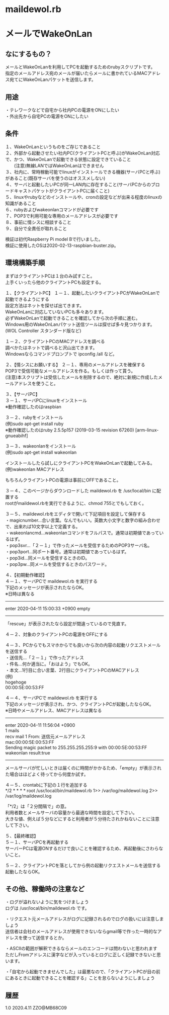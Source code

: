 # maildewol.rb  
メールでWakeOnLan
======================

なにするもの？
------
メールとWakeOnLanを利用してPCを起動するためのrubyスクリプトです。  
指定のメールアドレス宛のメールが届いたらメールに書かれているMACアドレス宛てにWakeOnLanパケットを送信します。  

用途
------
・テレワークなどで自宅から社内PCの電源をONにしたい  
・外出先から自宅PCの電源をONにしたい  

条件
------
１、WakeOnLanというものをご存じであること  
２、外部から起動させたい社内PC(クライアントPCと呼ぶ)がWakeOnLan対応で、かつ、WakeOnLanで起動できる状態に設定できていること  
　　(注意)無線LANではWakeOnLanはできません  
３、社内に、常時稼動可能でlinuxがインストールできる機器(サーバPCと呼ぶ)があること(既存サーバを使うのはオススメしない)  
４、サーバと起動したいPCが同一LAN内に存在すること(サーバPCからのブロードキャストパケットがクライアントPCに届くこと)  
５、linuxやrubyなどのインストールや、cronの設定などが出来る程度のlinuxの知識があること  
６、rubyおよびwakeonlanコマンドが必要です  
７、POP3で利用可能な専用のメールアドレスが必要です  
８、事前に情シスに相談すること  
９、自分で全責任が取れること  

検証は初代Raspberry Pi model Bで行いました。  
検証に使用したOSは2020-02-13-raspbian-buster.zip。  

環境構築手順
------
まずはクライアントPCは１台のみ試すこと。  
上手くいったら他のクライアントPCも設定する。  

１、【クライアントPC】
１－１、起動したいクライアントPCがWakeOnLanで起動できるようにする  
設定方法はネットを探せば出てきます。  
WakeOnLanに対応していないPCも多々あります。  
必ずWakeOnLanで起動できることを確認してから次の手順に進む。  
Windows用のWakeOnLanパケット送信ツールは探せば多々見つかります。  
(WOL Controller スタンダード版など)  

１－２、クライアントPCのMACアドレスを調べる  
調べかたはネットで調べると沢山出てきます。  
Windowsならコマンドプロンプトで ipconfig /all など。  

２、【情シスにお願いする】
２－１、専用のメールアドレスを確保する  
POP3で受信可能なメールアドレスを作る。もしくは作って貰う。  
(注意)本スクリプトは受信したメールを削除するので、絶対に新規に作成したメールアドレスを使うこと。  

３、【サーバPC】  
３－１、サーバPCにlinuxをインストール  
※動作確認したのはraspbian  

３－２、rubyをインストール  
(例)sudo apt-get install ruby  
※動作確認したのはruby 2.5.5p157 (2019-03-15 revision 67260) [arm-linux-gnueabihf]  

３－３、wakeonlanをインストール  
(例)sudo apt-get install wakeonlan  

インストールしたら試しにクライアントPCをWakeOnLanで起動してみる。  
(例)wakeonlan MACアドレス  

もちろんクライアントPCの電源は事前にOFFであること。  

３－４、このページからダウンロードした maildewol.rb を /usr/local/bin に配置する  
rootがmaildewol.rbを実行できるように、chmod 755とでもしておく。  

３－５、maildewol.rbをエディタで開いて下記項目を設定して保存する  
・magicnumber…合い言葉。なんでもいい。英数大小文字と数字の組み合わせで、出来れば10文字以上で定義する。  
・wakeonlancmd…wakeonlanコマンドをフルパスで。通常は初期値であっているはず。  
・pop3svr…「２－１」で作ったメールを受信するためのPOP3サーバ名。  
・pop3port…同ポート番号。通常は初期値であっているはず。  
・pop3id…同メールを受信するときのID。  
・pop3pw…同メールを受信するときのパスワード。  

４、【初期動作確認】  
４－１、サーバPCで maildewol.rb を実行する  
下記のメッセージが表示されたならOK。  
※日時は異なる  
*****  
enter 2020-04-11 15:00:33 +0900
empty
*****  
「rescue」が表示されたなら設定が間違っているので見直す。  

４－２、対象のクライアントPCの電源をOFFにする  

４－３、PCからでもスマホからでも良いから次の内容の起動リクエストメールを送信する  
・送信先…「２－１」で作ったアドレス  
・件名…何か適当に。「おはよう」でもOK。  
・本文…1行目に合い言葉、2行目にクライアントPCのMACアドレス  
(例)  
hogehoge  
00:00:5E:00:53:FF  

４－４、サーバPCで maildewol.rb を実行する  
下記のメッセージが表示され、かつ、クライアントPCが起動したならOK。  
※日時やメールアドレス、MACアドレスは異なる  
*****  
enter 2020-04-11 11:56:04 +0900  
1 mails  
recv mail 1 From: 送信元メールアドレス  
mac:00:00:5E:00:53:FF  
Sending magic packet to 255.255.255.255:9 with 00:00:5E:00:53:FF  
wakeonlan result:true  
*****  

メールサーバが忙しいときは届くのに時間がかかるため、「empty」が表示された場合はほどよく待ってから何度か試す。  

４－５、crontabに下記の１行を追加する  
*/2 * * * * root /usr/local/bin/maildewol.rb 1>> /var/log/maildewol.log 2>> /var/log/maildewol.log

「*/2」は「２分間隔で」の意。  
利用者数とメールサーバの容量から最適な時間を設定して下さい。  
大きな値、例えば５分などにすると利用者が５分待たされかねないことに注意して下さい。  

５、【最終確認】  
５－１、サーバPCを再起動する  
サーバーPCは電源ONするだけで良いことを確認するため、再起動後にさわらないこと。  

５－２、クライアントPCを落としてから例の起動リクエストメールを送信する
起動したならOK。  

その他、稼働時の注意など
------
・ログが溢れないように気をつけましょう  
ログは /usr/local/bin/maildewol.rb です。  

・リクエスト元メールアドレスがログに記録されるのでログの扱いには注意しましょう  
送信者は会社のメールアドレスが使用できないならgmail等で作った一時的なアドレスを使って送信するとか。  

・ASCIIの範囲が解釈できるならメールのエンコードは問わないと思われます  
ただしFromアドレスに漢字などが入っているとログに正しく記録できないと思います。  

・「自宅から起動できませんでした」は最悪なので、「クライアントPCが目の前にあるときに起動できることを確認する」ことを怠らないようにしましょう  

履歴
-----
1.0 2020.4.11 ZZO@MB68C09
